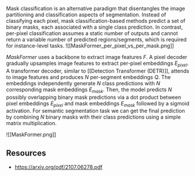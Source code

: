 
Mask classification is an alternative paradigm that disentangles the image partitioning and classification aspects of segmentation. Instead of classifying each pixel, mask classification-based methods predict a set of binary masks, each associated with a single class prediction. In contrast, per-pixel classification assumes a static number of outputs and cannot return a variable number of predicted regions/segments, which is required for instance-level tasks.
![[MaskFormer_per_pixel_vs_per_mask.png]]

*MaskFormer* uses a backbone to extract image features $F$. A pixel decoder gradually upsamples image features to extract per-pixel embeddings $E_{pixel}$. A transformer decoder, similar to [[Detection Transformer (DETR)]], attends to image features and produces $N$ per-segment embeddings $Q$. The embeddings independently generate $N$ class predictions with $N$ corresponding mask embeddings $E_{mask}$. Then, the model predicts $N$ possibly overlapping binary mask predictions via a dot product between pixel embeddings $E_{pixel}$ and mask embeddings $E_{mask}$ followed by a sigmoid activation. For semantic segmentation task we can get the final prediction by combining $N$ binary masks with their class predictions using a simple matrix multiplication.

![[MaskFormer.png]]
## Resources
- https://arxiv.org/pdf/2107.06278.pdf